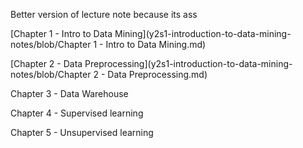 Better version of lecture note because its ass

[Chapter 1 - Intro to Data Mining](y2s1-introduction-to-data-mining-notes/blob/Chapter 1 - Intro to Data Mining.md)

[Chapter 2 - Data Preprocessing](y2s1-introduction-to-data-mining-notes/blob/Chapter 2 - Data Preprocessing.md)

Chapter 3 - Data Warehouse

Chapter 4 - Supervised learning

Chapter 5 - Unsupervised learning